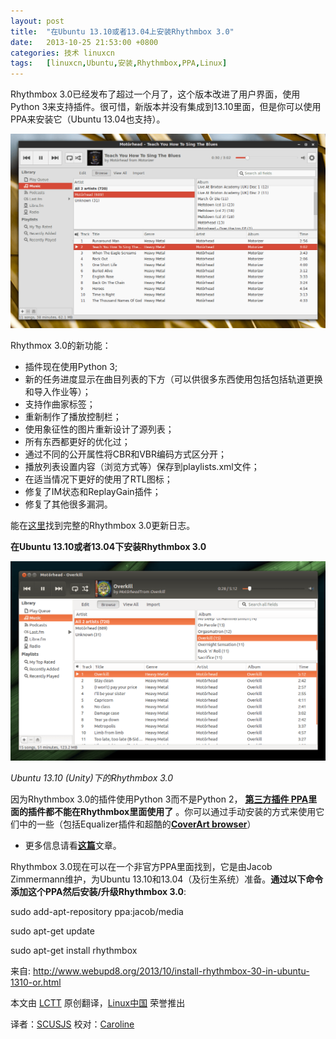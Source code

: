 ```yaml
---
layout: post
title:	"在Ubuntu 13.10或者13.04上安装Rhythmbox 3.0"
date:	2013-10-25 21:53:00 +0800 
categories:	技术 linuxcn 
tags:	[linuxcn,Ubuntu,安装,Rhythmbox,PPA,Linux]
---
```



Rhythmbox 3.0已经发布了超过一个月了，这个版本改进了用户界面，使用Python 3来支持插件。很可惜，新版本并没有集成到13.10里面，但是你可以使用PPA来安装它（Ubuntu 13.04也支持）。


 ![](/Asserts/Images/album/201310/24/095238et45jv47o9yttud9.png)


Rhythmox 3.0的新功能：


* 插件现在使用Python 3;
* 新的任务进度显示在曲目列表的下方（可以供很多东西使用包括包括轨道更换和导入作业等）；
* 支持作曲家标签；
* 重新制作了播放控制栏；
* 使用象征性的图片重新设计了源列表；
* 所有东西都更好的优化过；
* 通过不同的公开属性将CBR和VBR编码方式区分开；
* 播放列表设置内容（浏览方式等）保存到playlists.xml文件；
* 在适当情况下更好的使用了RTL图标；
* 修复了IM状态和ReplayGain插件；
* 修复了其他很多漏洞。


能在[这里](http://ftp.acc.umu.se/pub/GNOME/sources/rhythmbox/3.0/rhythmbox-3.0.news)找到完整的Rhythmbox 3.0更新日志。


**在Ubuntu 13.10或者13.04下安装Rhythmbox 3.0**


![](/Asserts/Images/album/201310/24/0952410q5qns5n0m7sbyub.png) 


*Ubuntu 13.10 (Unity)下的Rhythmbox 3.0*


因为Rhythmbox 3.0的插件使用Python 3而不是Python 2， [**第三方插件 PPA**](http://www.webupd8.org/2012/08/rhythmbox-third-party-plugins-ubuntu-ppa.html)**里面的插件都不能在Rhythmbox里面使用了** 。你可以通过手动安装的方式来使用它们中的一些（包括Equalizer插件和超酷的[**CoverArt browser**](http://www.webupd8.org/2013/08/rhythmbox-coverart-browser-plugin-gets.html)）


* 更多信息请看[**这篇**](http://xpressubuntu.wordpress.com/2013/10/06/how-to-install-rhythmbox-3-0-in-saucy/)文章。


Rhythmbox 3.0现在可以在一个非官方PPA里面找到，它是由Jacob Zimmermann维护，为Ubuntu 13.10和13.04（及衍生系统）准备。**通过以下命令添加这个PPA然后安装/升级Rhythmbox 3.0**:


sudo add-apt-repository ppa:jacob/media


sudo apt-get update


sudo apt-get install rhythmbox


 


来自: <http://www.webupd8.org/2013/10/install-rhythmbox-30-in-ubuntu-1310-or.html>


本文由 [LCTT](https://github.com/LCTT/TranslateProject) 原创翻译，[Linux中国](http://linux.cn/) 荣誉推出


译者：[SCUSJS](https://github.com/scusjs) 校对：[Caroline](https://github.com/carolinewuyan)

